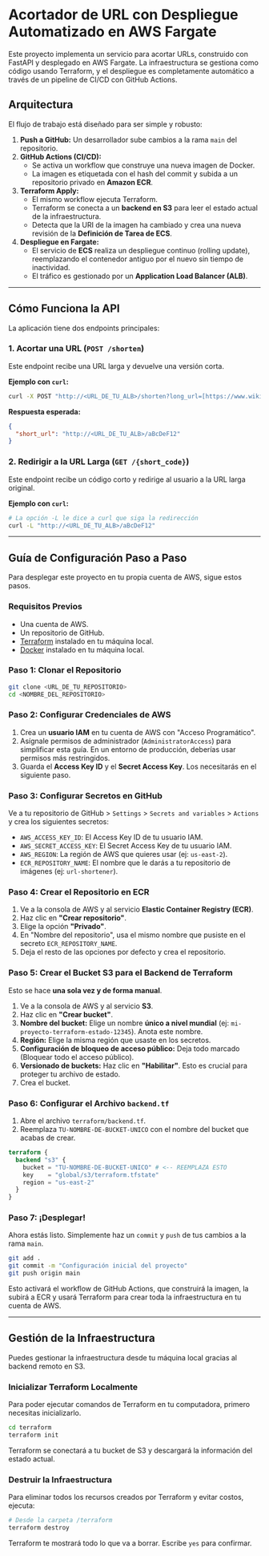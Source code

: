 # Acortador de URL con Despliegue Automatizado en AWS Fargate

Este proyecto implementa un servicio para acortar URLs, construido con FastAPI y desplegado en AWS Fargate. La infraestructura se gestiona como código usando Terraform, y el despliegue es completamente automático a través de un pipeline de CI/CD con GitHub Actions.

## Arquitectura

El flujo de trabajo está diseñado para ser simple y robusto:

1.  **Push a GitHub:** Un desarrollador sube cambios a la rama `main` del repositorio.
2.  **GitHub Actions (CI/CD):**
    * Se activa un workflow que construye una nueva imagen de Docker.
    * La imagen es etiquetada con el hash del commit y subida a un repositorio privado en **Amazon ECR**.
3.  **Terraform Apply:**
    * El mismo workflow ejecuta Terraform.
    * Terraform se conecta a un **backend en S3** para leer el estado actual de la infraestructura.
    * Detecta que la URI de la imagen ha cambiado y crea una nueva revisión de la **Definición de Tarea de ECS**.
4.  **Despliegue en Fargate:**
    * El servicio de **ECS** realiza un despliegue continuo (rolling update), reemplazando el contenedor antiguo por el nuevo sin tiempo de inactividad.
    * El tráfico es gestionado por un **Application Load Balancer (ALB)**.

---

## Cómo Funciona la API

La aplicación tiene dos endpoints principales:

### 1. Acortar una URL (`POST /shorten`)

Este endpoint recibe una URL larga y devuelve una versión corta.

**Ejemplo con `curl`:**
```bash
curl -X POST "http://<URL_DE_TU_ALB>/shorten?long_url=[https://www.wikipedia.org/wiki/Continuous_integration](https://www.wikipedia.org/wiki/Continuous_integration)"
```

**Respuesta esperada:**
```json
{
  "short_url": "http://<URL_DE_TU_ALB>/aBcDeF12"
}
```

### 2. Redirigir a la URL Larga (`GET /{short_code}`)

Este endpoint recibe un código corto y redirige al usuario a la URL larga original.

**Ejemplo con `curl`:**
```bash
# La opción -L le dice a curl que siga la redirección
curl -L "http://<URL_DE_TU_ALB>/aBcDeF12"
```

---

## Guía de Configuración Paso a Paso

Para desplegar este proyecto en tu propia cuenta de AWS, sigue estos pasos.

### Requisitos Previos

* Una cuenta de AWS.
* Un repositorio de GitHub.
* [Terraform](https://developer.hashicorp.com/terraform/downloads) instalado en tu máquina local.
* [Docker](https://www.docker.com/products/docker-desktop/) instalado en tu máquina local.

### Paso 1: Clonar el Repositorio

```bash
git clone <URL_DE_TU_REPOSITORIO>
cd <NOMBRE_DEL_REPOSITORIO>
```

### Paso 2: Configurar Credenciales de AWS

1.  Crea un **usuario IAM** en tu cuenta de AWS con "Acceso Programático".
2.  Asígnale permisos de administrador (`AdministratorAccess`) para simplificar esta guía. En un entorno de producción, deberías usar permisos más restringidos.
3.  Guarda el **Access Key ID** y el **Secret Access Key**. Los necesitarás en el siguiente paso.

### Paso 3: Configurar Secretos en GitHub

Ve a tu repositorio de GitHub > `Settings` > `Secrets and variables` > `Actions` y crea los siguientes secretos:

* `AWS_ACCESS_KEY_ID`: El Access Key ID de tu usuario IAM.
* `AWS_SECRET_ACCESS_KEY`: El Secret Access Key de tu usuario IAM.
* `AWS_REGION`: La región de AWS que quieres usar (ej: `us-east-2`).
* `ECR_REPOSITORY_NAME`: El nombre que le darás a tu repositorio de imágenes (ej: `url-shortener`).

### Paso 4: Crear el Repositorio en ECR

1.  Ve a la consola de AWS y al servicio **Elastic Container Registry (ECR)**.
2.  Haz clic en **"Crear repositorio"**.
3.  Elige la opción **"Privado"**.
4.  En "Nombre del repositorio", usa el mismo nombre que pusiste en el secreto `ECR_REPOSITORY_NAME`.
5.  Deja el resto de las opciones por defecto y crea el repositorio.

### Paso 5: Crear el Bucket S3 para el Backend de Terraform

Esto se hace **una sola vez y de forma manual**.

1.  Ve a la consola de AWS y al servicio **S3**.
2.  Haz clic en **"Crear bucket"**.
3.  **Nombre del bucket:** Elige un nombre **único a nivel mundial** (ej: `mi-proyecto-terraform-estado-12345`). Anota este nombre.
4.  **Región:** Elige la misma región que usaste en los secretos.
5.  **Configuración de bloqueo de acceso público:** Deja todo marcado (Bloquear todo el acceso público).
6.  **Versionado de buckets:** Haz clic en **"Habilitar"**. Esto es crucial para proteger tu archivo de estado.
7.  Crea el bucket.

### Paso 6: Configurar el Archivo `backend.tf`

1.  Abre el archivo `terraform/backend.tf`.
2.  Reemplaza `TU-NOMBRE-DE-BUCKET-UNICO` con el nombre del bucket que acabas de crear.

```terraform
terraform {
  backend "s3" {
    bucket = "TU-NOMBRE-DE-BUCKET-UNICO" # <-- REEMPLAZA ESTO
    key    = "global/s3/terraform.tfstate"
    region = "us-east-2"
  }
}
```

### Paso 7: ¡Desplegar!

Ahora estás listo. Simplemente haz un `commit` y `push` de tus cambios a la rama `main`.

```bash
git add .
git commit -m "Configuración inicial del proyecto"
git push origin main
```

Esto activará el workflow de GitHub Actions, que construirá la imagen, la subirá a ECR y usará Terraform para crear toda la infraestructura en tu cuenta de AWS.

---

## Gestión de la Infraestructura

Puedes gestionar la infraestructura desde tu máquina local gracias al backend remoto en S3.

### Inicializar Terraform Localmente

Para poder ejecutar comandos de Terraform en tu computadora, primero necesitas inicializarlo.

```bash
cd terraform
terraform init
```

Terraform se conectará a tu bucket de S3 y descargará la información del estado actual.

### Destruir la Infraestructura

Para eliminar todos los recursos creados por Terraform y evitar costos, ejecuta:

```bash
# Desde la carpeta /terraform
terraform destroy
```

Terraform te mostrará todo lo que va a borrar. Escribe `yes` para confirmar.